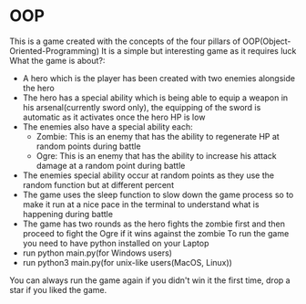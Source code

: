 # OOP
This is a game created with the concepts of the four pillars of OOP(Object-Oriented-Programming)
It is a simple but interesting game as it requires luck 
What the game is about?:
- A hero which is the player has been created with two enemies alongside the hero
- The hero has a special ability which is being able to equip a weapon in his arsenal(currently sword only), the equipping of the sword is automatic as it activates once the hero HP is low
- The enemies also have a special ability each:
    - Zombie: This is an enemy that has the ability to regenerate HP at random points during battle
    - Ogre: This is an enemy that has the ability to increase his attack damage at a random point during battle 
- The enemies special ability occur at random points as they use the random function but at different percent
- The game uses the sleep function to slow down the game process so to make it run at a nice pace in the terminal to understand what is happening during battle
- The game has two rounds as the hero fights the zombie first and then proceed to fight the Ogre if it wins against the zombie
To run the game you need to have python installed on your Laptop
- run python main.py(for Windows users)
- run python3 main.py(for unix-like users(MacOS, Linux))


You can always run the game again if you didn't win it the first time, drop a star if you liked the game.